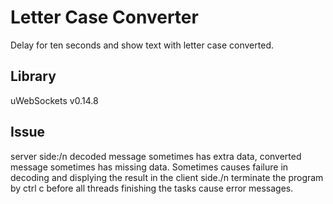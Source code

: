 # Letter Case Converter
Delay for ten seconds and show text with letter case converted.

## Library
uWebSockets v0.14.8

## Issue
server side:/n
decoded message sometimes has extra data, converted message sometimes has missing data. Sometimes causes failure in decoding and displying the result in the client side./n
terminate the program by ctrl c before all threads finishing the tasks cause error messages.
